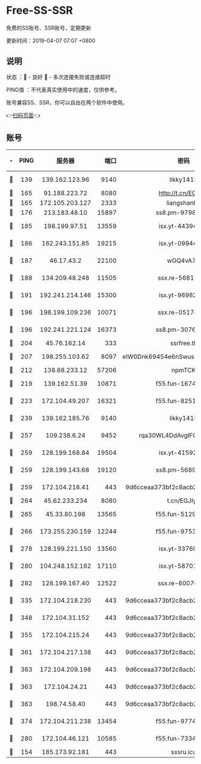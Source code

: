 # Free-SS-SSR

免费的SS账号、SSR账号，定期更新

更新时间：2019-04-07 07:07 +0800

## 说明

状态     ：🙂 - 良好 🙁 - 多次连接失败或连接超时

PING值   ：不代表真实使用中的速度，仅供参考。

账号兼容SS、SSR，你可以自由在两个软件中使用。

👉[扫码页面](https://liesauer.github.io/Free-SS-SSR/)👈

## 账号

|-|PING|服务器|端口|密码|加密方式|区域|
|:----:|:----:|:-----:|-----:|:----:|:----:|:----:|
|🙂|139|139.162.123.96|9140|likky1415|aes-256-cfb|JP|
|🙂|165|91.188.223.72|8080|http://t.cn/EGJIyrl|rc4-md5|RU|
|🙂|165|172.105.203.127|2333|liangshanbo|chacha20|JP|
|🙂|176|213.183.48.10|15897|ss8.pm-97980704|rc4-md5|RU|
|🙂|185|198.199.97.51|13559|isx.yt-44394689|aes-256-cfb|US|
|🙂|186|162.243.151.85|19215|isx.yt-09944441|aes-256-cfb|US|
|🙂|187|46.17.43.2|22100|wGQ4vA7D|aes-256-gcm|RU|
|🙂|188|134.209.48.248|11505|ssx.re-56815619|aes-256-cfb|US|
|🙂|191|192.241.214.146|15300|isx.yt-96982651|aes-256-cfb|US|
|🙂|196|198.199.109.236|10071|ssx.re-05174264|aes-256-cfb|US|
|🙂|196|192.241.221.124|16373|ss8.pm-30761179|aes-256-cfb|US|
|🙂|204|45.76.162.14|333|ssrfree.tk|rc4|SG|
|🙂|207|198.255.103.62|8097|eIW0Dnk69454e6nSwuspv9DmS201tQ0D|aes-256-cfb|US|
|🙂|212|138.68.233.12|57206|npmTCK|rc4-md5|US|
|🙂|219|139.162.51.39|10871|f55.fun-16741898|aes-256-cfb|SG|
|🙂|223|172.104.49.207|16321|f55.fun-82511518|aes-256-cfb|SG|
|🙂|239|139.162.185.76|9140|likky1415|aes-256-cfb|DE|
|🙂|257|109.238.6.24|9452|rqa30WL4DdAvgIFG6Fs3znzTa|aes-256-cfb|FR|
|🙂|259|128.199.168.84|19504|isx.yt-41592631|aes-256-cfb|SG|
|🙂|259|128.199.143.68|19120|ss8.pm-56891899|aes-256-cfb|SG|
|🙂|259|172.104.218.41|443|9d6cceaa373bf2c8acb22e60b6a58be6|aes-256-cfb|US|
|🙂|264|45.62.233.234|8080|t.cn/EGJIyrl|rc4-md5|CA|
|🙂|265|45.33.80.198|13565|f55.fun-51293077|aes-256-cfb|US|
|🙂|266|173.255.230.159|12244|f55.fun-97535983|aes-256-cfb|US|
|🙂|278|128.199.221.150|13560|isx.yt-33760671|aes-256-cfb|SG|
|🙂|280|104.248.152.162|17110|isx.yt-58701145|aes-256-cfb|SG|
|🙂|282|128.199.167.40|12522|ssx.re-60076852|aes-256-cfb|SG|
|🙂|335|172.104.218.230|443|9d6cceaa373bf2c8acb22e60b6a58be6|aes-256-cfb|US|
|🙂|348|172.104.31.152|443|9d6cceaa373bf2c8acb22e60b6a58be6|aes-256-cfb|US|
|🙂|355|172.104.215.24|443|9d6cceaa373bf2c8acb22e60b6a58be6|aes-256-cfb|US|
|🙂|361|172.104.217.138|443|9d6cceaa373bf2c8acb22e60b6a58be6|aes-256-cfb|US|
|🙂|363|172.104.209.198|443|9d6cceaa373bf2c8acb22e60b6a58be6|aes-256-cfb|US|
|🙂|363|172.104.24.21|443|9d6cceaa373bf2c8acb22e60b6a58be6|aes-256-cfb|US|
|🙂|363|198.74.58.40|443|9d6cceaa373bf2c8acb22e60b6a58be6|aes-256-cfb|US|
|🙂|374|172.104.211.238|13454|f55.fun-97748450|aes-256-cfb|US|
|🙂|280|172.104.46.121|10585|f55.fun-73340973|aes-256-cfb|SG|
|🙁|154|185.173.92.181|443|sssru.icu|rc4-md5|RU|
